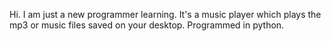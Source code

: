 Hi. I am just a new programmer learning. It's a music player which plays the mp3 or music files saved on your desktop. Programmed in python.
